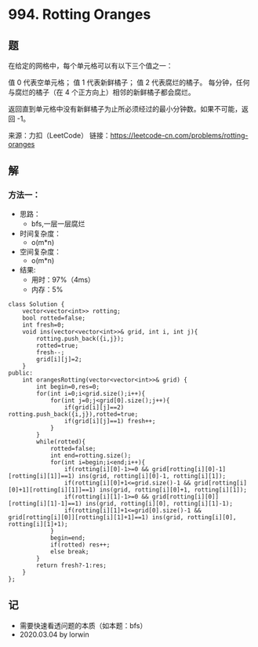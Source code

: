 # 994. Rotting Oranges

## 题

在给定的网格中，每个单元格可以有以下三个值之一：

值 0 代表空单元格；
值 1 代表新鲜橘子；
值 2 代表腐烂的橘子。
每分钟，任何与腐烂的橘子（在 4 个正方向上）相邻的新鲜橘子都会腐烂。

返回直到单元格中没有新鲜橘子为止所必须经过的最小分钟数。如果不可能，返回 -1。

来源：力扣（LeetCode）
链接：https://leetcode-cn.com/problems/rotting-oranges

## 解

### 方法一：
- 思路：
  - bfs,一层一层腐烂
- 时间复杂度：
  - o(m*n)
- 空间复杂度：
  - o(m*n)
- 结果:
  - 用时：97%（4ms）
  - 内存：5%
```
class Solution {
    vector<vector<int>> rotting;
    bool rotted=false;
    int fresh=0;
    void ins(vector<vector<int>>& grid, int i, int j){
        rotting.push_back({i,j});
        rotted=true;
        fresh--;
        grid[i][j]=2;
    }
public:
    int orangesRotting(vector<vector<int>>& grid) {
        int begin=0,res=0;
        for(int i=0;i<grid.size();i++){
            for(int j=0;j<grid[0].size();j++){
                if(grid[i][j]==2) rotting.push_back({i,j}),rotted=true;
                if(grid[i][j]==1) fresh++;
            }
        }
        while(rotted){
            rotted=false;
            int end=rotting.size();
            for(int i=begin;i<end;i++){
                if(rotting[i][0]-1>=0 && grid[rotting[i][0]-1][rotting[i][1]]==1) ins(grid, rotting[i][0]-1, rotting[i][1]);
                if(rotting[i][0]+1<=grid.size()-1 && grid[rotting[i][0]+1][rotting[i][1]]==1) ins(grid, rotting[i][0]+1, rotting[i][1]);
                if(rotting[i][1]-1>=0 && grid[rotting[i][0]][rotting[i][1]-1]==1) ins(grid, rotting[i][0], rotting[i][1]-1);
                if(rotting[i][1]+1<=grid[0].size()-1 && grid[rotting[i][0]][rotting[i][1]+1]==1) ins(grid, rotting[i][0], rotting[i][1]+1);
            }
            begin=end;
            if(rotted) res++;
            else break;
        }
        return fresh?-1:res;
    }
};
```

## 记

- 需要快速看透问题的本质（如本题：bfs）
- 2020.03.04 by lorwin